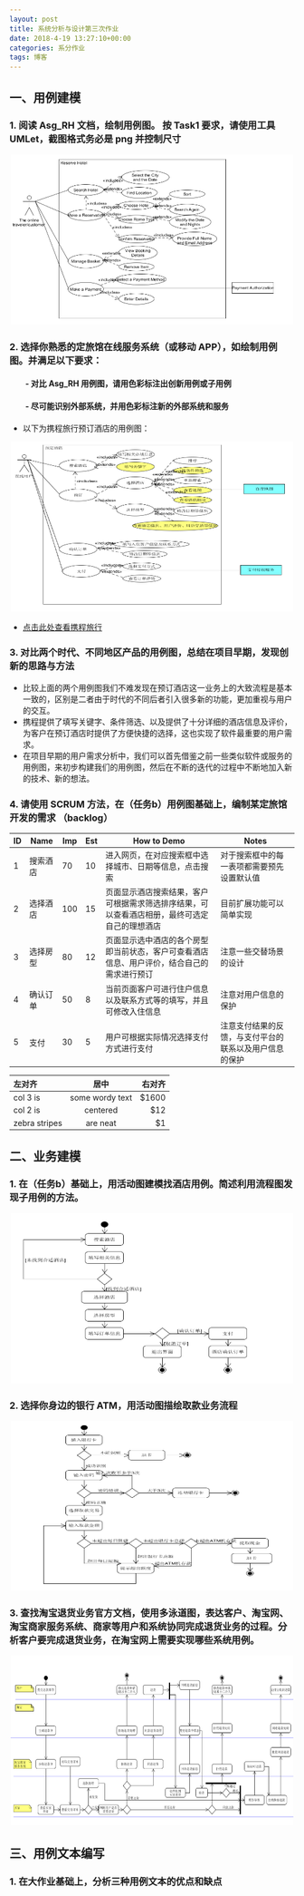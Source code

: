 ```yaml
---
layout: post
title: 系统分析与设计第三次作业
date: 2018-4-19 13:27:10+00:00
categories: 系分作业
tags: 博客
---
```


## 一、用例建模
### 1.  阅读 Asg_RH 文档，绘制用例图。 按 Task1 要求，请使用工具 UMLet，截图格式务必是 png 并控制尺寸

<div align="center"><img width="500" height="300" src="https://github.com/south270/south270.github.io/blob/master/image/h3/1.png?raw=true"></div>

### 2. 选择你熟悉的定旅馆在线服务系统（或移动 APP），如绘制用例图。并满足以下要求：
#### 　　- 对比 Asg_RH 用例图，请用色彩标注出创新用例或子用例
#### 　　- 尽可能识别外部系统，并用色彩标注新的外部系统和服务

- 以下为携程旅行预订酒店的用例图：
<div align="center">
<img width="500" height="300" src="https://github.com/south270/south270.github.io/blob/master/image/h3/2.png?raw=true" >
</div>

- [点击此处查看携程旅行](http://hotels.ctrip.com/)

### 3. 对比两个时代、不同地区产品的用例图，总结在项目早期，发现创新的思路与方法

- 比较上面的两个用例图我们不难发现在预订酒店这一业务上的大致流程是基本一致的，区别是二者由于时代的不同后者引入很多新的功能，更加重视与用户的交互。
- 携程提供了填写关键字、条件筛选、以及提供了十分详细的酒店信息及评价，为客户在预订酒店时提供了方便快捷的选择，这也实现了软件最重要的用户需求。
- 在项目早期的用户需求分析中，我们可以首先借鉴之前一些类似软件或服务的用例图，来初步构建我们的用例图，然后在不断的迭代的过程中不断地加入新的技术、新的想法。

### 4. 请使用 SCRUM 方法，在（任务b）用例图基础上，编制某定旅馆开发的需求 （backlog）
|ID|Name|Imp|Est|How to Demo|Notes|
|---|---|---|---|---|---|
|1|搜索酒店|70|10|进入网页，在对应搜索框中选择城市、日期等信息，点击搜索|对于搜索框中的每一表项都需要预先设置默认值|
|2|选择酒店|100|15|页面显示酒店搜索结果，客户可根据需求筛选排序结果，可以查看酒店相册，最终可选定自己的理想酒店|目前扩展功能可以简单实现|
|3|选择房型|80|12|页面显示选中酒店的各个房型即当前状态，客户可查看酒店信息、用户评价，结合自己的需求进行预订|注意一些交替场景的设计|
|4|确认订单|50|8|当前页面客户可进行住户信息以及联系方式等的填写，并且可修改入住信息|注意对用户信息的保护|
|5|支付|30|5|用户可根据实际情况选择支付方式进行支付|注意支付结果的反馈，与支付平台的联系以及用户信息的保护|


| 左对齐 | 居中  | 右对齐 |
| :------------ |:---------------:| -----:|
| col 3 is      | some wordy text | $1600 |
| col 2 is      | centered        |   $12 |
| zebra stripes | are neat        |    $1 |

## 二、业务建模
### 1.  在（任务b）基础上，用活动图建模找酒店用例。简述利用流程图发现子用例的方法。

<div align="center"><img width="500" height="300" src="https://github.com/south270/south270.github.io/blob/master/image/h3/3.png?raw=true"></div>

### 2. 选择你身边的银行 ATM，用活动图描绘取款业务流程

<div align="center"><img width="500" height="300" src="https://github.com/south270/south270.github.io/blob/master/image/h3/4.png?raw=true"></div>

### 3. 查找淘宝退货业务官方文档，使用多泳道图，表达客户、淘宝网、淘宝商家服务系统、商家等用户和系统协同完成退货业务的过程。分析客户要完成退货业务，在淘宝网上需要实现哪些系统用例。

<div align="center"><img width="500" height="300" src="https://github.com/south270/south270.github.io/blob/master/image/h3/5.png?raw=true"></div>

## 三、用例文本编写
### 1. 在大作业基础上，分析三种用例文本的优点和缺点
